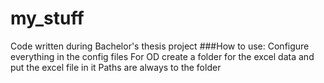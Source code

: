 # my_stuff
Code written during Bachelor's thesis project
###How to use:
	Configure everything in the config files
	For OD create a folder for the excel data and put the excel file in it
	Paths are always to the folder
